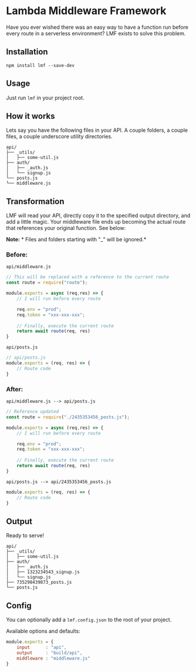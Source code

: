 # **Lambda Middleware Framework**

Have you ever wished there was an easy way to have a function run before every route in a serverless environment? LMF exists to solve this problem.

## **Installation**
```npm install lmf --save-dev```

## **Usage**
Just run ```lmf``` in your project root.

## **How it works**
Lets say you have the following files in your API. A couple folders, a couple files, a couple underscore utility directories. 

```
api/
├── _utils/
│   ├── some-util.js
├── auth/
│   ├── _auth.js
│   └── signup.js
└── posts.js
└── middleware.js
```

## **Transformation**
LMF will read your API, directly copy it to the specified output directory, and add a little magic. Your middleware file ends up becoming the actual route that references your original function. See below:

**Note:** * Files and folders starting with "_" will be ignored.*


### **Before:**

```api/middleware.js```
```javascript
// This will be replaced with a reference to the current route
const route = require("route");

module.exports = async (req,res) => {
    // I will run before every route

    req.env = "prod";
    req.token = "xxx-xxx-xxx";
    
    // Finally, execute the current route
    return await route(req, res)
}
```


```api/posts.js```
```javascript
// api/posts.js
module.exports = (req, res) => {
    // Route code
}

```


### **After:**
```api/middleware.js --> api/posts.js```
```javascript
// Reference updated
const route = require("./2435353456_posts.js");

module.exports = async (req,res) => {
    // I will run before every route

    req.env = "prod";
    req.token = "xxx-xxx-xxx";
    
    // Finally, execute the current route
    return await route(req, res)
}
```


```api/posts.js --> api/2435353456_posts.js```
```javascript
module.exports = (req, res) => {
    // Route code
}

```

## **Output**
Ready to serve!
```
api/
├── _utils/
│   ├── some-util.js
├── auth/
│   ├── _auth.js
│   ├── 1323234543_signup.js
│   └── signup.js
├── 735298439873_posts.js
└── posts.js
```

## **Config**
You can optionally add a ```lmf.config.json``` to the root of your project.

Available options and defaults:
```javascript
module.exports = {
    input      : "api",
    output     : "build/api",
    middleware : "middleware.js"  
}
```

